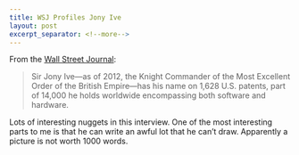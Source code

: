 ```yaml
---
title: WSJ Profiles Jony Ive
layout: post
excerpt_separator: <!--more-->
---
```

From the [Wall Street Journal](https://www.wsj.com/articles/jony-ive-apple-design-interview-profile-lovefrom-11666733971):
> Sir Jony Ive—as of 2012, the Knight Commander of the Most Excellent Order of the British Empire—has his name on 1,628 U.S. patents, part of 14,000 he holds worldwide encompassing both software and hardware.

Lots of interesting nuggets in this interview. One of the most interesting parts to me is that he can write an awful lot that he can’t draw. Apparently a picture is not worth 1000 words.
<!--more-->